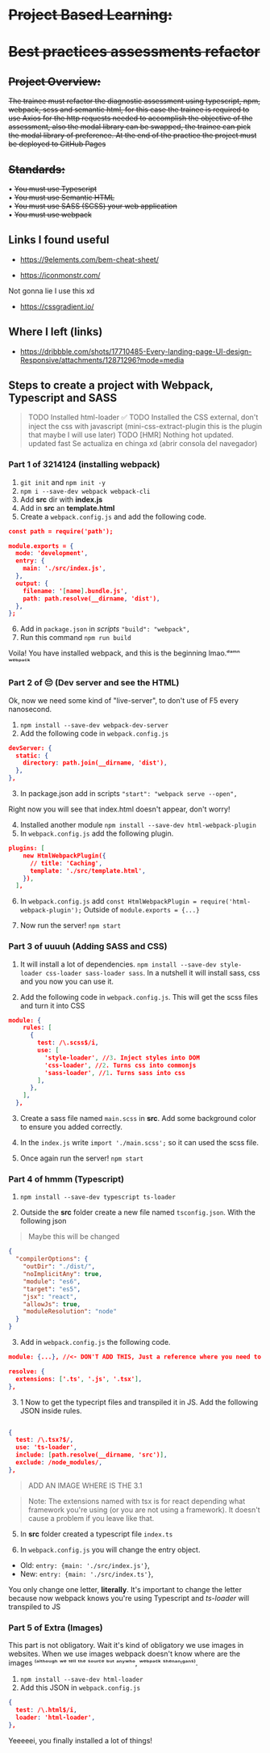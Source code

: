 # ~~Project Based Learning:~~

# ~~Best practices assessments refactor~~

## ~~Project Overview:~~

~~The trainee must refactor the diagnostic assessment using typescript, npm, webpack, scss and semantic html, for this case the trainee is required to use Axios for the http requests needed to accomplish the objective of the assessment, also the modal library can be swapped, the trainee can pick the modal library of preference. At the end of the practice the project must be deployed to GitHub Pages~~

## ~~Standards:~~

• ~~You must use Typescript~~ <br>
• ~~You must use Semantic HTML~~ <br>
• ~~You must use SASS (SCSS) your web application~~<br>
• ~~You must use webpack~~

## Links I found useful

- https://9elements.com/bem-cheat-sheet/

- https://iconmonstr.com/

Not gonna lie I use this xd

- https://cssgradient.io/

## Where I left (links)

- https://dribbble.com/shots/17710485-Every-landing-page-UI-design-Responsive/attachments/12871296?mode=media

## Steps to create a project with Webpack, Typescript and SASS

> TODO Installed html-loader ✅
> TODO Installed the CSS external, don't inject the css with javascript (mini-css-extract-plugin this is the plugin that maybe I will use later)
> TODO [HMR] Nothing hot updated. updated fast Se actualiza en chinga xd (abrir consola del navegador)

### Part 1 of 3214124 (installing webpack)

1. `git init` and `npm init -y`
2. `npm i --save-dev webpack webpack-cli`
3. Add **src** dir with **index.js**
4. Add in **src** an **template.html**
5. Create a `webpack.config.js` and add the following code.

```JSON
const path = require('path');

module.exports = {
  mode: 'development',
  entry: {
    main: './src/index.js',
  },
  output: {
    filename: '[name].bundle.js',
    path: path.resolve(__dirname, 'dist'),
  },
};


```

6. Add in `package.json` in _scripts_ `"build": "webpack",`
7. Run this command `npm run build`

Voila! You have installed webpack, and this is the beginning lmao.ᵈᵃᵐⁿ ʷᵉᵇᵖᵃᶜᵏ

### Part 2 of 😔 (Dev server and see the HTML)

Ok, now we need some kind of "live-server", to don't use of F5 every nanosecond.

1. `npm install --save-dev webpack-dev-server`
2. Add the following code in `webpack.config.js`

```JSON
devServer: {
  static: {
    directory: path.join(__dirname, 'dist'),
  },
},
```

3. In package.json add in scripts `"start": "webpack serve --open",`

Right now you will see that index.html doesn't appear, don't worry!

4. Installed another module `npm install --save-dev html-webpack-plugin`
5. In `webpack.config.js` add the following plugin.

```JSON
plugins: [
    new HtmlWebpackPlugin({
      // title: 'Caching',
      template: './src/template.html',
    }),
  ],
```

6. In `webpack.config.js` add `const HtmlWebpackPlugin = require('html-webpack-plugin');` Outside of `module.exports = {...}`

7. Now run the server! `npm start`

### Part 3 of uuuuh (Adding SASS and CSS)

1. It will install a lot of dependencies. `npm install --save-dev style-loader css-loader sass-loader sass`. In a nutshell it will install sass, css and you now you can use it.

2. Add the following code in `webpack.config.js`. This will get the scss files and turn it into CSS

```JSON
module: {
    rules: [
      {
        test: /\.scss$/i,
        use: [
          'style-loader', //3. Inject styles into DOM
          'css-loader', //2. Turns css into commonjs
          'sass-loader', //1. Turns sass into css
        ],
      },
    ],
  },

```

3. Create a sass file named `main.scss` in **src**. Add some background color to ensure you added correctly.

4. In the `index.js` write `import './main.scss';` so it can used the scss file.

5. Once again run the server! `npm start`

### Part 4 of hmmm (Typescript)

1. `npm install --save-dev typescript ts-loader`

2. Outside the **src** folder create a new file named `tsconfig.json`. With the following json

> Maybe this will be changed

```JSON
{
  "compilerOptions": {
    "outDir": "./dist/",
    "noImplicitAny": true,
    "module": "es6",
    "target": "es5",
    "jsx": "react",
    "allowJs": true,
    "moduleResolution": "node"
  }
}

```

3. Add in `webpack.config.js` the following code.

```JSON
module: {...}, //<- DON'T ADD THIS, Just a reference where you need to add the resolve

resolve: {
  extensions: ['.ts', '.js', '.tsx'],
},

```

3. 1 Now to get the typecript files and transpiled it in JS. Add the following JSON inside rules.

```JSON

{
  test: /\.tsx?$/,
  use: 'ts-loader',
  include: [path.resolve(__dirname, 'src')],
  exclude: /node_modules/,
},

```

> ADD AN IMAGE WHERE IS THE 3.1

> Note: The extensions named with tsx is for react depending what framework you're using (or you are not using a framework). It doesn't cause a problem if you leave like that.

5. In **src** folder created a typescript file `index.ts`

6. In `webpack.config.js` you will change the entry object.

- Old: `entry: {main: './src/index.js'}`,
- New: `entry: {main: './src/index.ts'}`,

You only change one letter, **literally**. It's important to change the letter because now webpack knows you're using Typescript and _ts-loader_ will transpiled to JS

### Part 5 of Extra (Images)

This part is not obligatory. Wait it's kind of obligatory we use images in websites. When we use images webpack doesn't know where are the images ⁽ᵃˡᵗʰᵒᵘᵍʰ ʷᵉ ᵗᵉˡˡ ᵗʰᵉ ˢᵒᵘʳᶜᵉ ᵇᵘᵗ ᵃⁿʸʷʰᵒ, ʷᵉᵇᵖᵃᶜᵏ ˢʰᵉⁿᵃⁿᶦᵍᵃⁿˢ⁾.

1. `npm install --save-dev html-loader`
2. Add this JSON in `webpack.config.js`

```json
{
  test: /\.html$/i,
  loader: 'html-loader',
},

```

Yeeeeei, you finally installed a lot of things!
